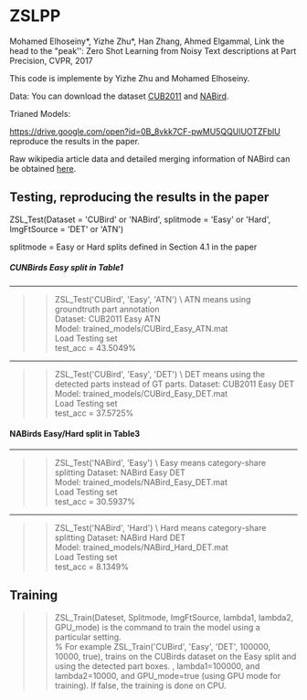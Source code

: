 # ZSLPP
Mohamed Elhoseiny*, Yizhe Zhu*, Han Zhang, Ahmed Elgammal, Link the head to the "peak'': Zero Shot Learning from Noisy Text descriptions at Part Precision, CVPR, 2017


This code is implemente by  Yizhe Zhu and Mohamed Elhoseiny. 

Data:
You can download the dataset [CUB2011](https://drive.google.com/open?id=0B_8vkk7CF-pwejFFcEp2R1FfRFU) and [NABird](https://drive.google.com/open?id=0B_8vkk7CF-pwOGhpQXFUUXZlQjg). 

Trianed Models:

https://drive.google.com/open?id=0B_8vkk7CF-pwMU5QQUlUOTZFblU  reproduce the results in the paper.  

Raw wikipedia article data and detailed merging information of NABird can be obtained [here](https://drive.google.com/open?id=0B_8vkk7CF-pwckxLQTVkcDBadGc).

Testing, reproducing the results in the paper
---------------------------------------------

ZSL_Test(Dataset = 'CUBird' or 'NABird', splitmode = 'Easy' or 'Hard', ImgFtSource = 'DET' or 'ATN')

   splitmode = Easy or Hard splits defined in Section 4.1 in the paper


##### CUNBirds Easy split in Table1 
--------------------------------------------------------------------------------
>> ZSL_Test('CUBird', 'Easy', 'ATN')  \\ ATN means using groundtruth part annotation  
Dataset: CUB2011   Easy  ATN  
Model: trained_models/CUBird_Easy_ATN.mat  
Load Testing set  
test_acc = 43.5049%  

----------------------------------------------------------------------
 >> ZSL_Test('CUBird', 'Easy', 'DET') \\ DET means using the detected parts instead of GT parts. 
Dataset: CUB2011   Easy  DET  
Model: trained_models/CUBird_Easy_DET.mat  
Load Testing set  
test_acc = 37.5725%   

####  NABirds Easy/Hard split in Table3
--------------------------------------------------------------------------------
>> ZSL_Test('NABird', 'Easy')  \\ Easy means category-share splitting 
Dataset: NABird   Easy  DET  
Model: trained_models/NABird_Easy_DET.mat  
Load Testing set  
test_acc = 30.5937% 

--------------------------------------------------
>> ZSL_Test('NABird', 'Hard')   \\ Hard means category-share splitting 
Dataset: NABird   Hard  DET  
Model: trained_models/NABird_Hard_DET.mat  
Load Testing set  
test_acc = 8.1349%   




Training
---------
>>ZSL_Train(Dateset, Splitmode, ImgFtSource, lambda1, lambda2, GPU_mode)
is the command  to train the model using a particular setting.   
% For example ZSL_Train('CUBird', 'Easy', 'DET', 100000, 10000, true), trains on the CUBirds dataset on the Easy split and using the detected part boxes. 
, lambda1=100000, and lambda2=10000, and GPU_mode=true (using GPU mode for training). If false, the training is done on CPU.





